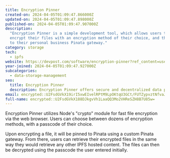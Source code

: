 ```yaml
---
title: Encryption Pinner
created-on: 2024-04-05T01:09:47.866000Z
updated-on: 2024-04-05T01:09:47.898000Z
published-on: 2024-04-05T01:09:47.907000Z
description:
  "Encryption Pinner is a simple development tool, which allows users to
  encrypt their files with an encryption method of their choice, and then pin them
  to their personal business Pinata gateway."
category: storage
tech:
  - ipfs
website: https://devpost.com/software/encryption-pinner?ref_content=user-portfolio&ref_feature=in_progress
year-joined: 2024-04-05T01:09:47.927000Z
subcategories:
  - data-storage-management
seo:
  title: Encryption Pinner
  description: Encryption Pinner offers secure and decentralized data pinning services.
email: encrypted::U2FsdGVkX19irI5xwEIvelRPtM9LpOKtqU3GCt/FUTZypvztNfvaJ25SgBxDI5Rw
full-name: encrypted::U2FsdGVkX188DJkgvVh1LaaQQ3Mo2VHReSZH8B7U85w=
---
```


Encryption Pinner utilizes Node's "crypto" module for fast file encryption via the web browser. Users can choose between dozens of encryption methods, with a passcode of their choice.

Upon encrypting a file, it will be pinned to Pinata using a custom Pinata gateway. From there, users can retrieve their encrypted files in the same way they would retrieve any other IPFS hosted content. The files can then be decrypted using the passcode the user entered initially.
